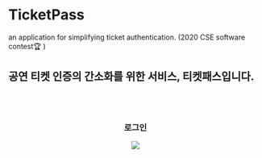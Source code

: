 # TicketPass
an application for simplifying ticket authentication. (2020 CSE software contest🏆 )

## 공연 티켓 인증의 간소화를 위한 서비스, 티켓패스입니다.

<br>
<br>
  <h3 align = "center"> 로그인 </h3>
  
  
  <p align="center">
	<img src="https://user-images.githubusercontent.com/65906458/114911666-2fbb9580-9e5a-11eb-8737-6bd8db2a57fb.png" />
</p>
<br>
<br>
